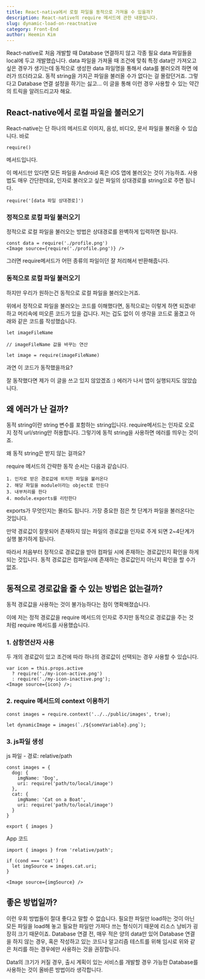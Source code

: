 ```yaml
---
title: React-nativa에서 로컬 파일을 동적으로 가져올 수 있을까?
description: React-native의 require 메서드에 관한 내용입니다.
slug: dynamic-load-on-reactnative
category: Front-End
author: Heemin Kim
---
```


React-native로 처음 개발할 때 Database 연결하지 않고 각종 필요 data 파일들을 local에 두고 개발했습니다. data 파일을 가져올 때 조건에 맞춰 특정 data만 가져오고 싶은 경우가 생기는데 동적으로 생성한 data 파일명을 통해서 data를 불러오려 하면 에러가 뜨더라고요. 동적 string을 가지곤 파일을 불러올 수가 없다는 걸 몰랐던거죠. 그렇다고 Database 연결 설정을 하기는 싫고... 이 글을 통해 이런 경우 사용할 수 있는 약간의 트릭을 알려드리고자 해요.

## React-native에서 로컬 파일을 불러오기

React-native는 단 하나의 메서드로 이미지, 음성, 비디오, 문서 파일을 불러올 수 있습니다.
바로

```
require()
```

메서드입니다.

이 메서드만 있다면 모든 파일을 Android 혹은 iOS 앱에 불러오는 것이 가능하죠.
사용법도 매우 간단한데요, 인자로 불러오고 싶은 파일의 상대경로를 string으로 주면 됩니다.

```
require('[data 파일 상대경로]')
```

### 정적으로 로컬 파일 불러오기

정적으로 로컬 파일을 불러오는 방법은 상대경로를 완벽하게 입력하면 됩니다.

```
const data = require('./profile.png')
<Image source={require('./profile.png')} />
```

그러면 require메서드가 어떤 종류의 파일이던 잘 처리해서 반환해줍니다.

### 동적으로 로컬 파일 불러오기

하지만 우리가 원하는건 동적으로 로컬 파일을 불러오는거죠.

위에서 정적으로 파일을 불러오는 코드를 이해했다면, 동적으로는 이렇게 하면 되겠네! 하고 머리속에 떠오른 코드가 있을 겁니다. 저는 겁도 없이 이 생각을 코드로 옮겼고 아래와 같은 코드를 작성했습니다.

```
let imageFileName

// imageFileName 값을 바꾸는 연산

let image = require(imageFileName)
```

과연 이 코드가 동작했을까요?

잘 동작했다면 제가 이 글을 쓰고 있지 않았겠죠 :)
에러가 나서 앱이 실행되지도 않았습니다.

## 왜 에러가 난 걸까?

동적 string이란 string 변수를 포함하는 string입니다.
require메서드는 인자로 오로지 정적 url/string만 허용합니다. 그렇기에 동적 string을 사용하면 에러를 띄우는 것이죠.

왜 동적 string은 받지 않는 걸까요?

require 메서드의 간략한 동작 순서는 다음과 같습니다.

```
1. 인자로 받은 경로값에 위치한 파일을 불러온다
2. 해당 파일을 module이라는 object로 만든다
3. 내부처리를 한다
4. module.exports를 리턴한다
```

exports가 무엇인지는 몰라도 됩니다. 가장 중요한 점은 첫 단계가 파일을 불러온다는 것입니다.

만약 경로값이 잘못되어 존재하지 않는 파일의 경로값을 인자로 주게 되면 2~4단계가 실행 불가하게 됩니다.

따라서 처음부터 정적으로 경로값을 받아 컴파일 시에 존재하는 경로값인지 확인을 하게 되는 것입니다.
동적 경로값은 컴파일시에 존재하는 경로값인지 아닌지 확인을 할 수가 없죠.

## 동적으로 경로값을 줄 수 있는 방법은 없는걸까?

동적 경로값을 사용하는 것이 불가능하다는 점이 명확해졌습니다.

이에 저는 정적 경로값을 require 메서드의 인자로 주지만 동적으로 경로값을 주는 것 처럼 require 메서드를 사용했습니다.

### 1. 삼항연산자 사용

두 개의 경로값이 있고 조건에 따라 하나의 경로값이 선택되는 경우 사용할 수 있습니다.

```
var icon = this.props.active
  ? require('./my-icon-active.png')
  : require('./my-icon-inactive.png');
<Image source={icon} />;
```

### 2. require 메서드의 context 이용하기

```
const images = require.context('../../public/images', true);

let dynamicImage = images(`./${someVariable}.png`);

```

### 3. js파일 생성

js 파일 - 경로: relative/path

```
const images = {
  dog: {
    imgName: 'Dog',
    uri: require('path/to/local/image')
  },
  cat: {
    imgName: 'Cat on a Boat',
    uri: require('path/to/local/image')
  }
}

export { images }
```

App 코드

```
import { images } from 'relative/path';

if (cond === 'cat') {
  let imgSource = images.cat.uri;
}

<Image source={imgSource} />
```

## 좋은 방법일까?

이런 우회 방법들이 절대 좋다고 말할 수 없습니다. 필요한 파일만 load하는 것이 아닌 모든 파일을 load해 놓고 필요한 파일만 가져다 쓰는 형식이기 때문에 리소스 낭비가 굉장히 크기 때문이죠.
Database 연결 전, 매우 적은 양의 data만 있어 Database 연결을 하지 않는 경우, 혹은 작성하고 있는 코드나 알고리즘 테스트를 위해 임시로 위와 같은 처리를 하는 경우에만 사용하는 것을 권장합니다.

Data의 크기가 커질 경우, 출시 계획이 있는 서비스를 개발할 경우 가능한 Database를 사용하는 것이 올바른 방법이라 생각합니다.
